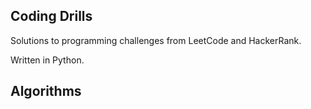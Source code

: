 ## Coding Drills
Solutions to programming challenges from LeetCode and HackerRank.

Written in Python.

Algorithms
--------------


